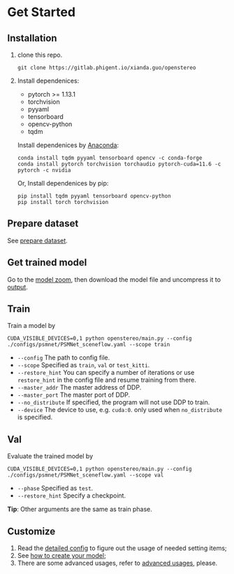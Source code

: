 # Get Started
## Installation
1. clone this repo.
    ```
    git clone https://gitlab.phigent.io/xianda.guo/openstereo
    ```
2. Install dependenices:
    - pytorch >= 1.13.1
    - torchvision
    - pyyaml
    - tensorboard
    - opencv-python
    - tqdm
  
    Install dependenices by [Anaconda](https://conda.io/projects/conda/en/latest/user-guide/install/index.html):
    ```
    conda install tqdm pyyaml tensorboard opencv -c conda-forge
    conda install pytorch torchvision torchaudio pytorch-cuda=11.6 -c pytorch -c nvidia
    ```    
    Or, Install dependenices by pip:
    ```
    pip install tqdm pyyaml tensorboard opencv-python
    pip install torch torchvision
    ```
## Prepare dataset
See [prepare dataset](2.prepare_dataset.md).

## Get trained model
 Go to the [model zoom](1.model_zoo.md), then download the model file and uncompress it to [output](output).

## Train
Train a model by
```
CUDA_VISIBLE_DEVICES=0,1 python openstereo/main.py --config ./configs/psmnet/PSMNet_sceneflow.yaml --scope train
```
- `--config` The path to config file.
- `--scope` Specified as `train`, `val` or `test_kitti`.
- `--restore_hint` You can specify a number of iterations or use `restore_hint` in the config file and resume training from there.
- `--master_addr` The master address of DDP.
- `--master_port` The master port of DDP.
- `--no_distribute` If specified, the program will not use DDP to train.
- `--device` The device to use, e.g. `cuda:0`. only used when `no_distribute` is specified.
## Val
Evaluate the trained model by
```
CUDA_VISIBLE_DEVICES=0,1 python openstereo/main.py --config ./configs/psmnet/PSMNet_sceneflow.yaml --scope val
```
- `--phase` Specified as `test`.
- `--restore_hint` Specify a checkpoint.

**Tip**: Other arguments are the same as train phase.

## Customize
1. Read the [detailed config](docs/1.detailed_config.md) to figure out the usage of needed setting items;
2. See [how to create your model](docs/2.how_to_create_your_model.md);
3. There are some advanced usages, refer to [advanced usages](docs/3.advanced_usages.md), please.